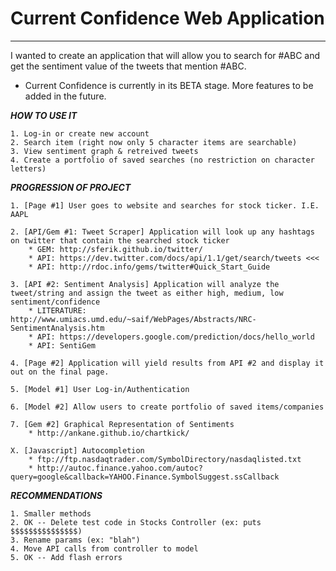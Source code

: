 # Current Confidence Web Application
<hr>
I wanted to create an application that will allow you to search for #ABC and get the sentiment value of the tweets that mention #ABC.

* Current Confidence is currently in its BETA stage. More features to be added in the future.

***HOW TO USE IT***

	1. Log-in or create new account
	2. Search item (right now only 5 character items are searchable)
	3. View sentiment graph & retreived tweets
	4. Create a portfolio of saved searches (no restriction on character letters)

***PROGRESSION OF PROJECT***

	1. [Page #1] User goes to website and searches for stock ticker. I.E. AAPL

	2. [API/Gem #1: Tweet Scraper] Application will look up any hashtags on twitter that contain the searched stock ticker
		* GEM: http://sferik.github.io/twitter/
		* API: https://dev.twitter.com/docs/api/1.1/get/search/tweets <<<
		* API: http://rdoc.info/gems/twitter#Quick_Start_Guide

	3. [API #2: Sentiment Analysis] Application will analyze the tweet/string and assign the tweet as either high, medium, low sentiment/confidence
		* LITERATURE: http://www.umiacs.umd.edu/~saif/WebPages/Abstracts/NRC-SentimentAnalysis.htm
		* API: https://developers.google.com/prediction/docs/hello_world
		* API: SentiGem

	4. [Page #2] Application will yield results from API #2 and display it out on the final page.

	5. [Model #1] User Log-in/Authentication

	6. [Model #2] Allow users to create portfolio of saved items/companies

	7. [Gem #2] Graphical Representation of Sentiments
		* http://ankane.github.io/chartkick/

	X. [Javascript] Autocompletion
		* ftp://ftp.nasdaqtrader.com/SymbolDirectory/nasdaqlisted.txt
		* http://autoc.finance.yahoo.com/autoc?query=google&callback=YAHOO.Finance.SymbolSuggest.ssCallback




***RECOMMENDATIONS***

	1. Smaller methods
	2. OK -- Delete test code in Stocks Controller (ex: puts $$$$$$$$$$$$$$$)
	3. Rename params (ex: "blah")
	4. Move API calls from controller to model
	5. OK -- Add flash errors




<!--***RAILS***
	1. rails new current_confidence
	2. cd current_confidence $ subl .
	3. Gemfile: add the below gems @ the top of the file and then in the terminal: bundle install
		gem 'typhoeus'
		gem "twitter"
	4. rename index.html
	5. rails g controller sites
	6. routes.rb
		root to: "sites#index"
	7. sites_controller.rb
		def index
			# render inline: "Testing the render"
		end
	8. touch app/views/sites/index.html.erb
		<h1>Search For Stock Ticker</h1>
		<form method="post" action="/sites">
			<input type="text" placeholder="Type in Ticker">
			<input type="submit">
		</form>
	9. sites_controller.rb
		def index
		 #I can keep this empty
		end
	10. routes.rb
		post "/sites", to: "sites#search"
	11. sites_controller.rb
		def show
			@q = params[:q]
			Twitter.configure do |config|
			  config.consumer_key = 'C0PCtX0ro4wLKQyIhxkw'
			  config.consumer_secret = 'kHzF3UmXHMcEZV4B7K2LEB5jTyjw9XimwoiFMKl9c'
			  config.oauth_token = '1364699594-8WLNvPFBgpW2bw2jRWWB5hztJw4qzbWPOm4Tult'
			  config.oauth_token_secret = 'nMxW06tWdhDsKY3Kan3jLE7zEm7yMcOWAgn839CKd2k'
				@test1 = Twitter.search(@q, :lang => "en", :count => 3, :result_type => "recent").results
			end
		end
	12. touch app/views/sites/show.html.erb
	You searched for: <br><%= @q %><br><br>
	<% @test1.each do |tweet| %>
		<%= tweet.text %><br>
		<%= tweet.created_at %><br><br>
	<% end %>
	13. rails g model tweetter text:string created:datetime location:string
	…
	14. create user model for user authentication
	…
	15. rails g controller stocks
	16. rails g model stock & update migrate files to add schemas
		* t.string :tickersymbol
    	* t.string :company
    	* t.integer :user_id
		* This model should allow the users to save their favorite stock symbols and a description of the symbols/comany. A foreign key is needed to pair many symbols to one user (1 to many relationship).
	17. app/models/stock.rb >>> attr_accessible :tickersymbol, :company
	18. rake db:migrate
	19. edit routes

		get "/symbols", to: "symbols#index"

		#for getting a form to create a new ssymbol
		get "/symbols/new", to: "symbols#new", as: "new_ssymbol"
		# get "/hello/world/today", to: "symbols#index", as: "hello"

		get "/symbols/:blah", to: "symbols#show", as: "ssymbol"
		# get request for the edit form

		post "/symbols", to: "symbols#create"

		get "/symbols/:blah/edit", to: "symbols#edit", as:"edit_ssymbol"

		put "/symbols/:blah", to: "symbols#update"

		delete "/symbols/:blah", to: "symbols#destroy"
	20. touch app/views/stocks/index.html.erb
	21. edit symbols_controller
		def index
			@symbols = Ssymbol.all
			# render :index
		end

		def new
			@ssymbol = Ssymbol.new
		end

		def create
			# raise params
			# raise params[:ssymbol]
			new_ssymbol = Ssymbol.create(params[:ssymbol])
			redirect_to ssymbol_path(new_ssymbol.id)
			# redirect_to "/symbols/#{new_ssymbol.id}"
		end

		def show
			@ssymbol = Ssymbol.find(params[:blah])
		end

		def edit
			@ssymbol = Ssymbol.find(params[:blah])
		end

		def update
			found_ssymbol = Ssymbol.find(params[:blah])
			found_ssymbol.update_attributes(params[:ssymbol])
			redirect_to ssymbol_path(found_ssymbol)
		end

		def destroy
			# ssymbol.find(params[:blah]).destroy
			Ssymbol.delete(params[:blah])
			redirect_to symbols_path
		end
	22. edit /app/views/stocks/index.html.erb
		<%= link_to "Add Symbol", new_ssymbol_path %>
		<br>
		<% @symbols.each do |symb| %>
			<%= render "ssymbol", ssymbol: symb%>
		<% end %>
	23. touch app/views/stocks/new.html.erb
	24. touch app/views/stocks/_form.html.erb
	25 ...
-->